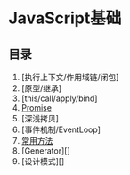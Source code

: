 # JavaScript基础
## 目录

1. [执行上下文/作用域链/闭包]
2. [原型/继承]
3. [this/call/apply/bind]
4. [Promise][4]
5. [深浅拷贝]
6. [事件机制/EventLoop]
7. [常用方法][7]
8. [Generator][]
9. [设计模式][]



[4]: https://github.com/antipro7/Review_Knowledge/blob/master/JavaScript/Promise/promise.md
[7]: https://github.com/antipro7/Review_Knowledge/blob/master/JavaScript/Utils/index.md